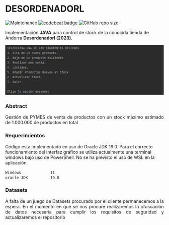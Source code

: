 DESORDENADORL
=========
![Maintenance](https://img.shields.io/maintenance/yes/2023)  [![codebeat badge](https://codebeat.co/badges/7ccb76f8-05e8-4d01-85b7-4f70286f954c)](https://codebeat.co/projects/github-com-innovatechdevelopers-desordenadorl-main)  ![GitHub repo size](https://img.shields.io/github/repo-size/InnovatechDevelopers/Desordenadorl?style=plastic)

Implementación **JAVA** para control de stock de la conocida tienda de Andorra **Desordenadorl (2023).**

<div style="text-align:center"><img src="docs\terminal.png" ,width=600/></div>

### Abstract
<p align="justify">
Gestión de PYMES de venta de productos con un stock máximo estimado de 1.000.000 de productos en total



### Requerimientos

Código esta implementado en uso de Oracle JDK 19.0. 
Para el correcto funcionamiento del interfaz gráfico se utiliza actualmente una terminal windows bajo uso de PowerShell. No se ha previsto el uso de WSL en la aplicación.

```
Windows             11
oracle JDK          19.0
```

### Datasets
<p align="justify">
A falta de un juego de Datasets procurado por el cliente permanecemos a la espera. En el momento en que se nos procure realizaremos la ofuscación de datos necesaria para cumplir los requisitos de seguridad y actualizaremos el repositorio


